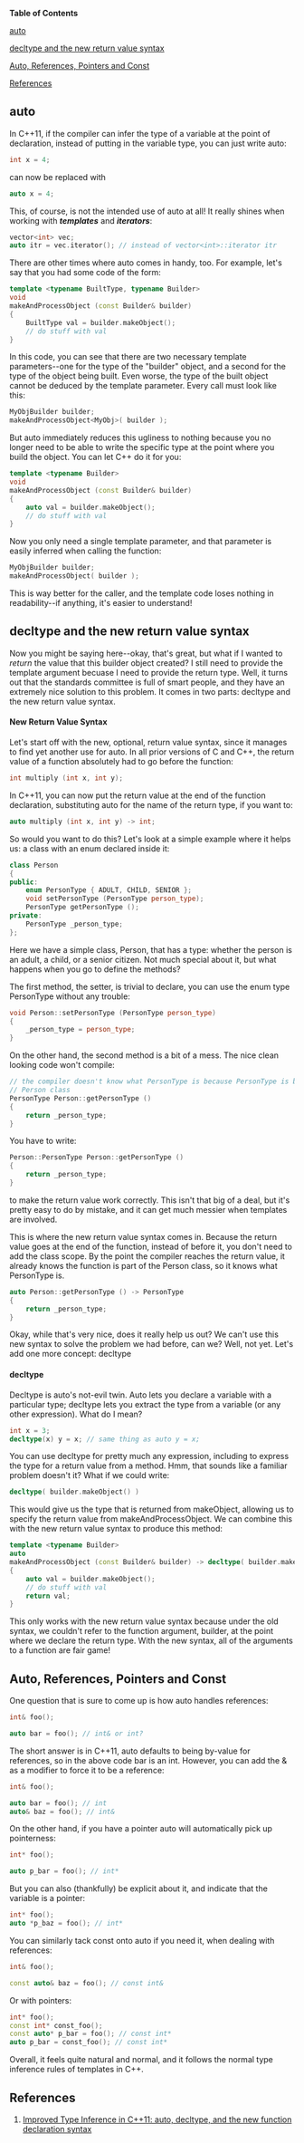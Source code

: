 **Table of Contents**

[auto](#auto)

[decltype and the new return value syntax](#decltype-and-the-new-return-value-syntax)

[Auto, References, Pointers and Const](#auto-references-pointers-and-const)

[References](#References)


## auto

In C++11, if the compiler can infer the type of a variable at the point of declaration, instead of putting in the variable type, you can just write auto:

```c++
int x = 4;
```

can now be replaced with

```c++
auto x = 4;
```

This, of course, is not the intended use of auto at all! It really shines when working with ***templates*** and ***iterators***:

```c++
vector<int> vec;
auto itr = vec.iterator(); // instead of vector<int>::iterator itr
```

There are other times where auto comes in handy, too. For example, let's say that you had some code of the form:

```c++
template <typename BuiltType, typename Builder>
void
makeAndProcessObject (const Builder& builder)
{
    BuiltType val = builder.makeObject();
    // do stuff with val
}
```

In this code, you can see that there are two necessary template parameters--one for the type of the "builder" object, and a second for the type of the object being built. Even worse, the type of the built object cannot be deduced by the template parameter. Every call must look like this:

```c++
MyObjBuilder builder;
makeAndProcessObject<MyObj>( builder );
```

But auto immediately reduces this ugliness to nothing because you no longer need to be able to write the specific type at the point where you build the object. You can let C++ do it for you:

```c++
template <typename Builder>
void
makeAndProcessObject (const Builder& builder)
{
    auto val = builder.makeObject();
    // do stuff with val
}
```

Now you only need a single template parameter, and that parameter is easily inferred when calling the function:

```c++
MyObjBuilder builder;
makeAndProcessObject( builder );
```

This is way better for the caller, and the template code loses nothing in readability--if anything, it's easier to understand!


## decltype and the new return value syntax

Now you might be saying here--okay, that's great, but what if I wanted to *return* the value that this builder object created? I still need to provide the template argument becuase I need to provide the return type. Well, it turns out that the standards committee is full of smart people, and they have an extremely nice solution to this problem. It comes in two parts: decltype and the new return value syntax.

#### New Return Value Syntax

Let's start off with the new, optional, return value syntax, since it manages to find yet another use for auto. In all prior versions of C and C++, the return value of a function absolutely had to go before the function:

```c++
int multiply (int x, int y);
```

In C++11, you can now put the return value at the end of the function declaration, substituting auto for the name of the return type, if you want to:

```c++
auto multiply (int x, int y) -> int;
```

So would you want to do this? Let's look at a simple example where it helps us: a class with an enum declared inside it:

```c++
class Person
{
public:
    enum PersonType { ADULT, CHILD, SENIOR };
    void setPersonType (PersonType person_type);
    PersonType getPersonType ();
private:
    PersonType _person_type;
};
```

Here we have a simple class, Person, that has a type: whether the person is an adult, a child, or a senior citizen. Not much special about it, but what happens when you go to define the methods?

The first method, the setter, is trivial to declare, you can use the enum type PersonType without any trouble:

```c++
void Person::setPersonType (PersonType person_type)
{
    _person_type = person_type;
}
```

On the other hand, the second method is a bit of a mess. The nice clean looking code won't compile:

```c++
// the compiler doesn't know what PersonType is because PersonType is being used outside of the 
// Person class
PersonType Person::getPersonType ()
{
    return _person_type;
}
```

You have to write:

```c++
Person::PersonType Person::getPersonType ()
{
    return _person_type;
}
```

to make the return value work correctly. This isn't that big of a deal, but it's pretty easy to do by mistake, and it can get much messier when templates are involved.

This is where the new return value syntax comes in. Because the return value goes at the end of the function, instead of before it, you don't need to add the class scope. By the point the compiler reaches the return value, it already knows the function is part of the Person class, so it knows what PersonType is.

```c++
auto Person::getPersonType () -> PersonType
{
    return _person_type;
}
```

Okay, while that's very nice, does it really help us out? We can't use this new syntax to solve the problem we had before, can we? Well, not yet. Let's add one more concept: decltype

#### decltype

Decltype is auto's not-evil twin. Auto lets you declare a variable with a particular type; decltype lets you extract the type from a variable (or any other expression). What do I mean?

```c++
int x = 3;
decltype(x) y = x; // same thing as auto y = x;
```

You can use decltype for pretty much any expression, including to express the type for a return value from a method. Hmm, that sounds like a familiar problem doesn't it? What if we could write:

```c++
decltype( builder.makeObject() )
```

This would give us the type that is returned from makeObject, allowing us to specify the return value from makeAndProcessObject. We can combine this with the new return value syntax to produce this method:

```c++
template <typename Builder>
auto
makeAndProcessObject (const Builder& builder) -> decltype( builder.makeObject() )
{
    auto val = builder.makeObject();
    // do stuff with val
    return val;
}
```

This only works with the new return value syntax because under the old syntax, we couldn't refer to the function argument, builder, at the point where we declare the return type. With the new syntax, all of the arguments to a function are fair game!


## Auto, References, Pointers and Const

One question that is sure to come up is how auto handles references:

```c++
int& foo();

auto bar = foo(); // int& or int?
```

The short answer is in C++11, auto defaults to being by-value for references, so in the above code bar is an int. However, you can add the & as a modifier to force it to be a reference:

```c++
int& foo();

auto bar = foo(); // int
auto& baz = foo(); // int&
```

On the other hand, if you have a pointer auto will automatically pick up pointerness:

```c++
int* foo();

auto p_bar = foo(); // int*
```

But you can also (thankfully) be explicit about it, and indicate that the variable is a pointer:

```c++
int* foo();
auto *p_baz = foo(); // int*
```

You can similarly tack const onto auto if you need it, when dealing with references:

```c++
int& foo();

const auto& baz = foo(); // const int&
```

Or with pointers:

```c++
int* foo();
const int* const_foo();
const auto* p_bar = foo(); // const int*
auto p_bar = const_foo(); // const int*
```

Overall, it feels quite natural and normal, and it follows the normal type inference rules of templates in C++.


## References

1. [Improved Type Inference in C++11: auto, decltype, and the new function declaration syntax](https://www.cprogramming.com/c++11/c++11-auto-decltype-return-value-after-function.html)
